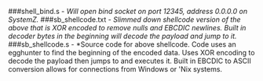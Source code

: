 ###shell_bind.s - 
*Will open bind socket on port 12345, address 0.0.0.0 on SystemZ.*
###sb_shellcode.txt - 
*Slimmed down shellcode version of the above that is XOR encoded to remove nulls and EBCDIC newlines.   Built in decoder bytes in the beginning will decode the payload and jump to it.*
###sb_shellcode.s -
*Source code for above shellcode. Code uses an egghunter to find the beginning of the encoded data.  Uses XOR encoding to decode the payload then jumps to and executes it.   Built in EBCDIC to ASCII conversion allows for connections from Windows or 'Nix systems.
